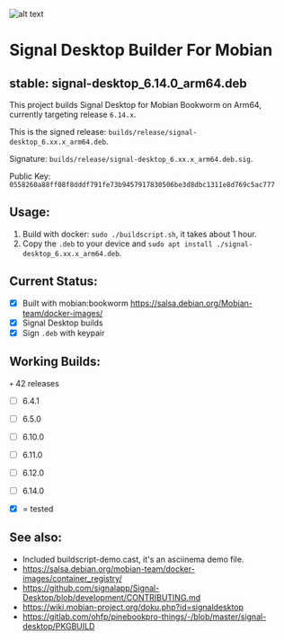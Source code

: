 ![alt text](https://signal.org/assets/header/logo-f7ef605fe417d5520d38d546b3b774b4261c75220b9904da4d8b2ffc19a761ff.png)

# Signal Desktop Builder For Mobian

## stable: signal-desktop_6.14.0_arm64.deb

This project builds Signal Desktop for Mobian Bookworm on Arm64, currently targeting release `6.14.x`.

This is the signed release: `builds/release/signal-desktop_6.xx.x_arm64.deb`.

Signature: `builds/release/signal-desktop_6.xx.x_arm64.deb.sig`.

Public Key: `0558260a88ff08f8dddf791fe73b9457917830506be3d8dbc1311e8d769c5ac777`

## Usage:

1. Build with docker: `sudo ./buildscript.sh`, it takes about 1 hour.
3. Copy the `.deb` to your device and `sudo apt install ./signal-desktop_6.xx.x_arm64.deb`.

## Current Status:

* [x] Built with mobian:bookworm https://salsa.debian.org/Mobian-team/docker-images/
* [x] Signal Desktop builds
* [x] Sign `.deb` with keypair

## Working Builds:

  `+` 42 releases

* [ ] 6.4.1
* [ ] 6.5.0
* [ ] 6.10.0
* [ ] 6.11.0
* [ ] 6.12.0
* [ ] 6.14.0

* [x] = tested

## See also:

* Included buildscript-demo.cast, it's an asciinema demo file.
* https://salsa.debian.org/mobian-team/docker-images/container_registry/
* https://github.com/signalapp/Signal-Desktop/blob/development/CONTRIBUTING.md
* https://wiki.mobian-project.org/doku.php?id=signaldesktop
* https://gitlab.com/ohfp/pinebookpro-things/-/blob/master/signal-desktop/PKGBUILD
